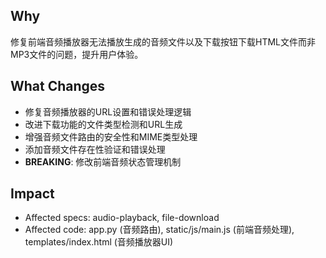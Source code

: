 ## Why
修复前端音频播放器无法播放生成的音频文件以及下载按钮下载HTML文件而非MP3文件的问题，提升用户体验。

## What Changes
- 修复音频播放器的URL设置和错误处理逻辑
- 改进下载功能的文件类型检测和URL生成
- 增强音频文件路由的安全性和MIME类型处理
- 添加音频文件存在性验证和错误处理
- **BREAKING**: 修改前端音频状态管理机制

## Impact
- Affected specs: audio-playback, file-download
- Affected code: app.py (音频路由), static/js/main.js (前端音频处理), templates/index.html (音频播放器UI)
